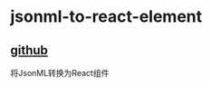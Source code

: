 # jsonml-to-react-element 
[github](https://github.com/benjycui/jsonml-to-react-element)
---
将JsonML转换为React组件
